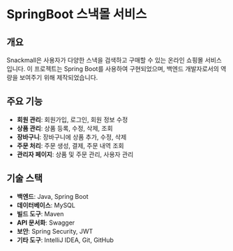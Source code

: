 # SpringBoot 스낵몰 서비스

## 개요
Snackmall은 사용자가 다양한 스낵을 검색하고 구매할 수 있는 온라인 쇼핑몰 서비스입니다. 이 프로젝트는 Spring Boot를 사용하여 구현되었으며, 백엔드 개발자로서의 역량을 보여주기 위해 제작되었습니다.

## 주요 기능
- **회원 관리**: 회원가입, 로그인, 회원 정보 수정
- **상품 관리**: 상품 등록, 수정, 삭제, 조회
- **장바구니**: 장바구니에 상품 추가, 수정, 삭제
- **주문 처리**: 주문 생성, 결제, 주문 내역 조회
- **관리자 페이지**: 상품 및 주문 관리, 사용자 관리

## 기술 스택
- **백엔드**: Java, Spring Boot
- **데이터베이스**: MySQL
- **빌드 도구**: Maven
- **API 문서화**: Swagger
- **보안**: Spring Security, JWT
- **기타 도구**: IntelliJ IDEA, Git, GitHub
